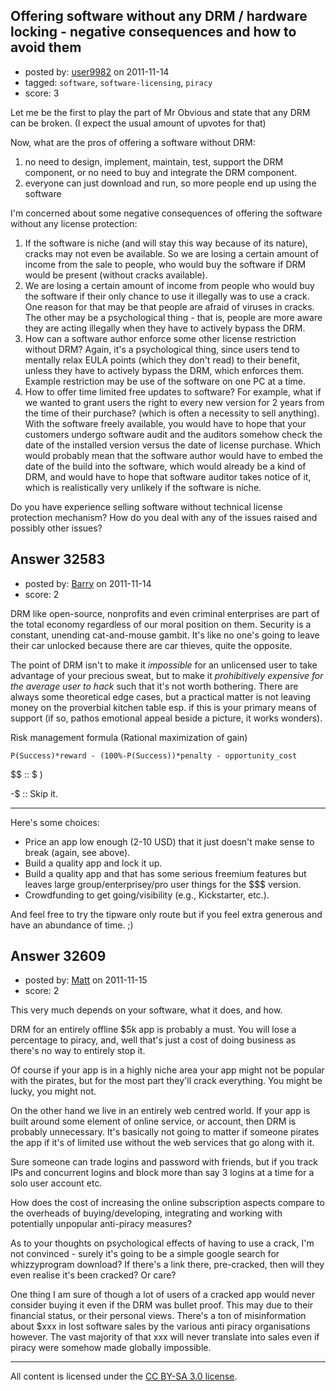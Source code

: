 ## Offering software without any DRM / hardware locking - negative consequences and how to avoid them

- posted by: [user9982](https://stackexchange.com/users/-1/9982-user9982) on 2011-11-14
- tagged: `software`, `software-licensing`, `piracy`
- score: 3

Let me be the first to play the part of Mr Obvious and state that any DRM can be broken. (I expect the usual amount of upvotes for that)

Now, what are the pros of offering a software without DRM:

1. no need to design, implement, maintain, test, support the DRM component, or no need to buy and integrate the DRM component.
2. everyone can just download and run, so more people end up using the software

I'm concerned about some negative consequences of offering the software without any license protection:

1. If the software is niche (and will stay this way because of its nature), cracks may not even be available. So we are losing a certain amount of income from the sale to people, who would buy the software if DRM would be present (without cracks available).
2. We are losing a certain amount of income from people who would buy the software if their only chance to use it illegally was to use a crack. One reason for that may be that people are afraid of viruses in cracks. The other may be a psychological thing - that is, people are more aware they are acting illegally when they have to actively bypass the DRM.
3. How can a software author enforce some other license restriction without DRM? Again, it's a psychological thing, since users tend to mentally relax EULA points (which they don't read) to their benefit, unless they have to actively bypass the DRM, which enforces them. Example restriction may be use of the software on one PC at a time.
4. How to offer time limited free updates to software? For example, what if we wanted to grant users the right to every new version for 2 years from the time of their purchase? (which is often a necessity to sell anything). With the software freely available, you would have to hope that your customers undergo software audit and the auditors somehow check the date of the installed version versus the date of license purchase. Which would probably mean that the software author would have to embed the date of the build into the software, which would already be a kind of DRM, and would have to hope that software auditor takes notice of it, which is realistically very unlikely if the software is niche.

Do you have experience selling software without technical license protection mechanism? How do you deal with any of the issues raised and possibly other issues?


## Answer 32583

- posted by: [Barry](https://stackexchange.com/users/-1/14427-barry) on 2011-11-14
- score: 2

DRM like open-source, nonprofits and even criminal enterprises are part of the total economy regardless of our moral position on them.  Security is a constant, unending cat-and-mouse gambit.  It's like no one's going to leave their car unlocked because there are car thieves, quite the opposite.

The point of DRM isn't to make it *impossible* for an unlicensed user to take advantage of your precious sweat, but to make it *prohibitively expensive for the average user to hack* such that it's not worth bothering.  There are always some theoretical edge cases, but a practical matter is not leaving money on the proverbial kitchen table esp. if this is your primary means of support (if so, pathos emotional appeal beside a picture, it works wonders).  

Risk management formula (Rational maximization of gain)

    P(Success)*reward - (100%-P(Success))*penalty - opportunity_cost 

 $$ :: $ )

 -$ :: Skip it.

---
Here's some choices:

 - Price an app low enough (2-10 USD) that it just doesn't make sense to break (again, see above).
 - Build a quality app and lock it up.
 - Build a quality app and that has some serious freemium features but leaves large group/enterprisey/pro user things for the $$$ version.
 - Crowdfunding to get going/visibility (e.g., Kickstarter, etc.).


And feel free to try the tipware only route but if you feel extra generous and have an abundance of time. ;)



## Answer 32609

- posted by: [Matt](https://stackexchange.com/users/-1/8784-matt) on 2011-11-15
- score: 2

This very much depends on your software, what it does, and how.

DRM for an entirely offline $5k app is probably a must.  You will lose a percentage to piracy, and, well that's just a cost of doing business as there's no way to entirely stop it.

Of course if your app is in a highly niche area your app might not be popular with the pirates, but for the most part they'll crack everything.  You might be lucky, you might not.

On the other hand we live in an entirely web centred world.  If your app is built around some element of online service, or account, then DRM is probably unnecessary.  It's basically not going to matter if someone pirates the app if it's of limited use without the web services that go along with it.

Sure someone can trade logins and password with friends, but if you track IPs and concurrent logins and block more than say 3 logins at a time for a solo user account etc.

How does the cost of increasing the online subscription aspects compare to the overheads of buying/developing, integrating and working with potentially unpopular anti-piracy measures?

As to your thoughts on psychological effects of having to use a crack, I'm not convinced - surely it's going to be a simple google search for whizzyprogram download?  If there's a link there, pre-cracked, then will they even realise it's been cracked?  Or care?

One thing I am sure of though a lot of users of a cracked app would never consider buying it even if the DRM was bullet proof.  This may due to their financial status, or their personal views.  There's a ton of misinformation about $xxx in lost software sales by the various anti piracy organisations however.  The vast majority of that xxx will never translate into sales even if piracy were somehow made globally impossible.



---

All content is licensed under the [CC BY-SA 3.0 license](https://creativecommons.org/licenses/by-sa/3.0/).
